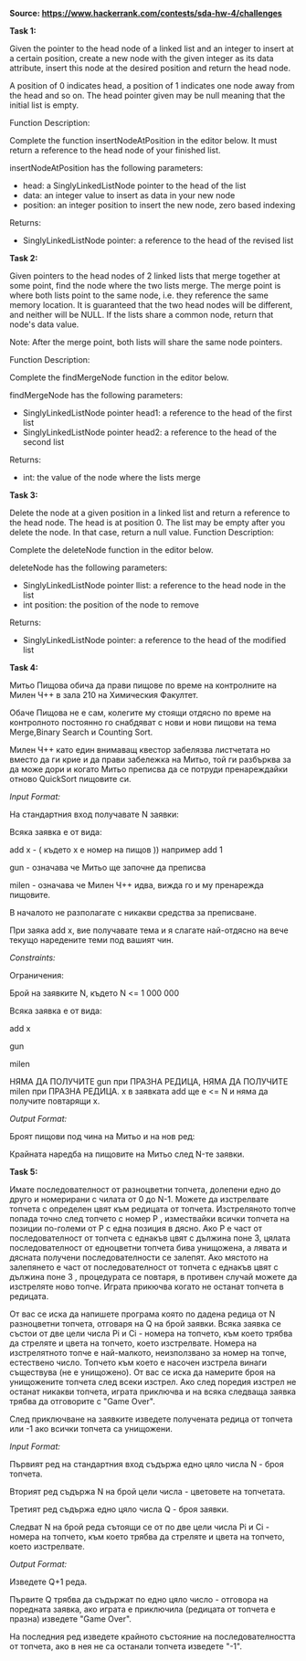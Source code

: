 **Source: https://www.hackerrank.com/contests/sda-hw-4/challenges**

**Task 1:**

Given the pointer to the head node of a linked list and an integer to insert at a certain position, create a new node with the given integer as its data attribute, insert this node at the desired position and return the head node.

A position of 0 indicates head, a position of 1 indicates one node away from the head and so on. The head pointer given may be null meaning that the initial list is empty.

Function Description: 

Complete the function insertNodeAtPosition in the editor below. It must return a reference to the head node of your finished list.

insertNodeAtPosition has the following parameters:
- head: a SinglyLinkedListNode pointer to the head of the list
- data: an integer value to insert as data in your new node
- position: an integer position to insert the new node, zero based indexing

Returns:
- SinglyLinkedListNode pointer: a reference to the head of the revised list

**Task 2:**

Given pointers to the head nodes of 2 linked lists that merge together at some point, find the node where the two lists merge. The merge point is where both lists point to the same node, i.e. they reference the same memory location. It is guaranteed that the two head nodes will be different, and neither will be NULL. If the lists share a common node, return that node's data value.

Note: After the merge point, both lists will share the same node pointers.

Function Description:

Complete the findMergeNode function in the editor below.

findMergeNode has the following parameters:

- SinglyLinkedListNode pointer head1: a reference to the head of the first list
- SinglyLinkedListNode pointer head2: a reference to the head of the second list

Returns:

- int: the  value of the node where the lists merge


**Task 3:**

Delete the node at a given position in a linked list and return a reference to the head node. The head is at position 0. The list may be empty after you delete the node. In that case, return a null value.
Function Description:

Complete the deleteNode function in the editor below.

deleteNode has the following parameters:
- SinglyLinkedListNode pointer llist: a reference to the head node in the list
- int position: the position of the node to remove

Returns:
- SinglyLinkedListNode pointer: a reference to the head of the modified list


**Task 4:**

Митьо Пищова обича да прави пищове по време на контролните на Милен Ч++ в зала 210 на Химическия Факултет.

Обаче Пищова не е сам, колегите му стоящи отдясно по време на контролното постоянно го снабдяват с нови и нови пищови на тема Merge,Binary Search и Counting Sort.

Милен Ч++ като един внимаващ квестор забелязва листчетата но вместо да ги крие и да прави забележка на Митьо, той ги разбърква за да може дори и когато Митьо преписва да се потруди пренареждайки отново QuickSort пищовите си.

*Input Format:*

На стандартния вход получавате N заявки:

Всяка заявка е от вида:

add x - ( където x е номер на пищов )) например add 1

gun - означава че Митьо ще започне да преписва

milen - означава че Милен Ч++ идва, вижда го и му пренарежда пищовите.

В началото не разполагате с никакви средства за преписване.

При заяка add x, вие получавате тема и я слагате най-отдясно на вече текущо наредените теми под вашият чин.

*Constraints:*

Ограничения:

Брой на заявките N, където N <= 1 000 000

Всяка заявка е от вида:

add x

gun

milen

НЯМА ДА ПОЛУЧИТЕ gun при ПРАЗНА РЕДИЦА, НЯМА ДА ПОЛУЧИТЕ milen при ПРАЗНА РЕДИЦА. x в заявката add ще е <= N и няма да получите повтарящи x.

*Output Format:*

Броят пищови под чина на Митьо и на нов ред:

Крайната наредба на пищовите на Митьо след N-те заявки.


**Task 5:**

Имате последователност от разноцветни топчета, долепени едно до друго и номерирани с чилата от 0 до N-1. Можете да изстрелвате топчета с определен цвят към редицата от топчета. Изстреляното топче попада точно след топчето с номер P , измествайки всички топчета на позиции по-големи от P с една позиция в дясно. Aко P e част от последователност от топчета с еднакъв цвят с дължина поне 3, цялата последователност от едноцветни топчета бива унищожена, а лявата и дясната получени последователности се залепят. Ако мястото на залепянето е част от последователност от топчета с еднакъв цвят с дължина поне 3 , процедурата се повтаря, в противен случай можете да изстреляте ново топче. Играта прикючва когато не останат топчета в редицата.

От вас се иска да напишете програма която по дадена редица от N разноцветни топчета, отговаря на Q на брой заявки. Всяка заявка се състои от две цели числа Pi и Ci - номера на топчето, към което трябва да стреляте и цвета на топчето, което изстрелвате. Номера на изстрелятното топче е най-малкото, неизползвано за номер на топче, естествено число. Топчето към което е насочен изстрела винаги съществува (не е унищожено). От вас се иска да намерите броя на унищожените топчета след всеки изстрел. Ако след поредия изстрел не останат никакви топчета, играта приключва и на всяка следваща заявка трябва да отговорите с "Game Over".

След приключване на заявките изведете получената редица от топчета или -1 ако всички топчета са унищожени.

*Input Format:*

Първият ред на стандартния вход съдържа едно цяло числа N - броя топчета.

Вторият ред съдържа N на брой цели числа - цветовете на топчетата.

Третият ред съдържа едно цяло числа Q - броя заявки.

Следват N на брой реда сътоящи се от по две цели числа Pi и Ci - номера на топчето, към което трябва да стреляте и цвета на топчето, което изстрелвате.

*Output Format:*

Изведете Q+1 реда.

Първите Q трябва да съдържат по едно цяло число - отговора на поредната заявка, ако играта е приключила (редицата от топчета е празна) изведете "Game Over".

На последния ред изведете крайното състояние на последователността от топчета, ако в нея не са останали топчета изведете "-1".


